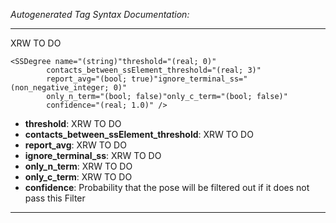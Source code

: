 _Autogenerated Tag Syntax Documentation:_

---
XRW TO DO

```
<SSDegree name="(string)"threshold="(real; 0)"
        contacts_between_ssElement_threshold="(real; 3)"
        report_avg="(bool; true)"ignore_terminal_ss="(non_negative_integer; 0)"
        only_n_term="(bool; false)"only_c_term="(bool; false)"
        confidence="(real; 1.0)" />
```

-   **threshold**: XRW TO DO
-   **contacts_between_ssElement_threshold**: XRW TO DO
-   **report_avg**: XRW TO DO
-   **ignore_terminal_ss**: XRW TO DO
-   **only_n_term**: XRW TO DO
-   **only_c_term**: XRW TO DO
-   **confidence**: Probability that the pose will be filtered out if it does not pass this Filter

---
